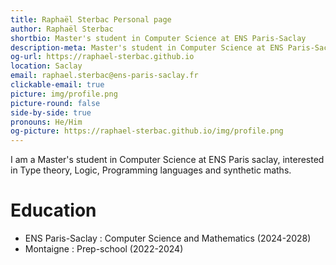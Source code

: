 ```yaml
---
title: Raphaël Sterbac Personal page
author: Raphaël Sterbac
shortbio: Master's student in Computer Science at ENS Paris-Saclay
description-meta: Master's student in Computer Science at ENS Paris-Saclay
og-url: https://raphael-sterbac.github.io
location: Saclay
email: raphael.sterbac@ens-paris-saclay.fr
clickable-email: true
picture: img/profile.png
picture-round: false
side-by-side: true
pronouns: He/Him
og-picture: https://raphael-sterbac.github.io/img/profile.png
---
```


I am a Master's student in Computer Science at ENS Paris saclay, interested in Type theory, Logic, Programming languages and synthetic maths.


# Education

- ENS Paris-Saclay : Computer Science and Mathematics (2024-2028)
- Montaigne : Prep-school (2022-2024)

